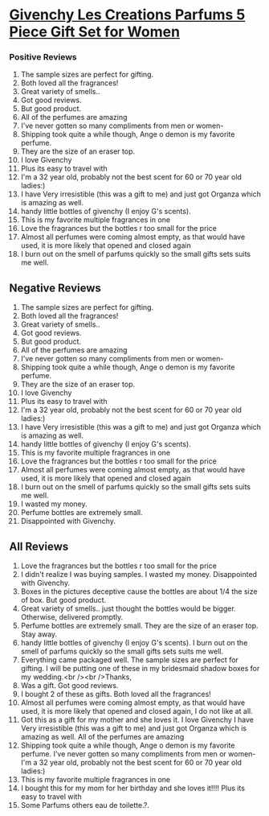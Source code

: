 # [Givenchy Les Creations Parfums 5 Piece Gift Set for Women](https://products.checkmycream.com/products/Givenchy-Les-Creations-Parfums-5-Piece-Gift-Set-for-Women.html)

### Positive Reviews

<ol>
      <li>The sample sizes are perfect for gifting.</li>
      <li>Both loved all the fragrances!</li>
      <li>Great variety of smells..</li>
      <li>Got good reviews.</li>
      <li>But good product.</li>
      <li>All of the perfumes are amazing</li>
      <li>I&#x27;ve never gotten so many compliments from men or women-</li>
      <li>Shipping took quite a while though, Ange o demon is my favorite perfume.  </li>
      <li>They are the size of an eraser top.  </li>
      <li>I love Givenchy</li>
      <li>Plus its easy to travel with</li>
      <li>I&#x27;m a 32 year old, probably not the best scent for 60 or 70 year old ladies:)</li>
      <li>I have Very irresistible (this was a gift to me) and just got Organza which is amazing as well.</li>
      <li>handy little bottles of givenchy (I enjoy G&#x27;s scents).</li>
      <li>This is my favorite multiple fragrances in one</li>
      <li>Love the fragrances but the bottles r too small for the price</li>
      <li>Almost all perfumes were coming almost empty, as that would have used, it is more likely that opened and closed again</li>
      <li>I burn out on the smell of parfums quickly so the small gifts sets suits me well.</li>
</ol>


<h2>Negative Reviews</h2>
<ol>
<li> The sample sizes are perfect for gifting.</li>
<li> Both loved all the fragrances!</li>
<li> Great variety of smells..</li>
<li> Got good reviews.</li>
<li> But good product.</li>
<li> All of the perfumes are amazing</li>
<li> I&#x27;ve never gotten so many compliments from men or women-</li>
<li> Shipping took quite a while though, Ange o demon is my favorite perfume.  </li>
<li> They are the size of an eraser top.  </li>
<li> I love Givenchy</li>
<li> Plus its easy to travel with</li>
<li> I&#x27;m a 32 year old, probably not the best scent for 60 or 70 year old ladies:)</li>
<li> I have Very irresistible (this was a gift to me) and just got Organza which is amazing as well.</li>
<li> handy little bottles of givenchy (I enjoy G&#x27;s scents).</li>
<li> This is my favorite multiple fragrances in one</li>
<li> Love the fragrances but the bottles r too small for the price</li>
<li> Almost all perfumes were coming almost empty, as that would have used, it is more likely that opened and closed again</li>
<li> I burn out on the smell of parfums quickly so the small gifts sets suits me well.</li>
<li> I wasted my money.</li>
<li> Perfume bottles are extremely small.  </li>
<li> Disappointed with Givenchy.</li>
</ol>

<h2>All Reviews</h2>

<ol>
    <li> Love the fragrances but the bottles r too small for the price</li>
    <li> I didn&#x27;t realize I was buying samples. I wasted my money. Disappointed with Givenchy.</li>
    <li> Boxes in the pictures deceptive cause the bottles are about 1/4 the size of box. But good product.</li>
    <li> Great variety of smells.. just thought the bottles would be bigger. Otherwise, delivered promptly.</li>
    <li> Perfume bottles are extremely small.  They are the size of an eraser top.  Stay away.</li>
    <li> handy little bottles of givenchy (I enjoy G&#x27;s scents). I burn out on the smell of parfums quickly so the small gifts sets suits me well.</li>
    <li> Everything came packaged well. The sample sizes are perfect for gifting. I will be putting one of these in my bridesmaid shadow boxes for my wedding.&lt;br /&gt;&lt;br /&gt;Thanks,</li>
    <li> Was a gift. Got good reviews.</li>
    <li> I bought 2 of these as gifts.  Both loved all the fragrances!</li>
    <li> Almost all perfumes were coming almost empty, as that would have used, it is more likely that opened and closed again, I do not like at all.</li>
    <li> Got this as a gift for my mother and she loves it. I love Givenchy I have Very irresistible (this was a gift to me) and just got Organza which is amazing as well. All of the perfumes are amazing</li>
    <li> Shipping took quite a while though, Ange o demon is my favorite perfume.  I&#x27;ve never gotten so many compliments from men or women- I&#x27;m a 32 year old, probably not the best scent for 60 or 70 year old ladies:)</li>
    <li> This is my favorite multiple fragrances in one</li>
    <li> I bought this for my mom for her birthday and she loves it!!!! Plus its easy to travel with</li>
    <li> Some Parfums others eau de toilette.?.</li>
</ol>




